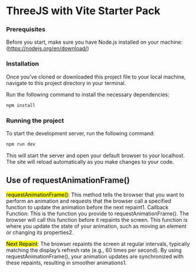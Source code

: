 # ThreeJS with Vite Starter Pack
### Prerequisites
Before you start, make sure you have Node.js installed on your machine: (https://nodejs.org/en/download/)

### Installation
Once you've cloned or downloaded this project file to your local machine, navigate to this project directory in your terminal.

Run the following command to install the necessary dependencies:

``` bash
npm install
```
### Running the project
To start the development server, run the following command:

``` bash
npm run dev
```
This will start the server and open your default browser to your localhost. The site will reload automatically as you make changes to your code.

## Use of requestAnimationFrame()

<mark>requestAnimationFrame()</mark>: This method tells the browser that you want to perform an animation and requests that the browser call a specified function to update the animation before the next repaint1.
Callback Function: This is the function you provide to requestAnimationFrame(). The browser will call this function before it repaints the screen. This function is where you update the state of your animation, such as moving an element or changing its properties2.

<mark>Next Repaint</mark>: The browser repaints the screen at regular intervals, typically matching the display’s refresh rate (e.g., 60 times per second). By using requestAnimationFrame(), your animation updates are synchronized with these repaints, resulting in smoother animations1.

